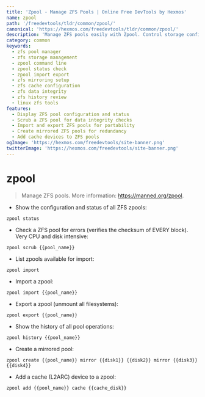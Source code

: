 ```yaml
---
title: 'Zpool - Manage ZFS Pools | Online Free DevTools by Hexmos'
name: zpool
path: '/freedevtools/tldr/common/zpool/'
canonical: 'https://hexmos.com/freedevtools/tldr/common/zpool/'
description: 'Manage ZFS pools easily with Zpool. Control storage configuration and status of ZFS. Free online tool, no registration required.'
category: common
keywords:
  - zfs pool manager
  - zfs storage management
  - zpool command line
  - zpool status check
  - zpool import export
  - zfs mirroring setup
  - zfs cache configuration
  - zfs data integrity
  - zfs history review
  - linux zfs tools
features:
  - Display ZFS pool configuration and status
  - Scrub a ZFS pool for data integrity checks
  - Import and export ZFS pools for portability
  - Create mirrored ZFS pools for redundancy
  - Add cache devices to ZFS pools
ogImage: 'https://hexmos.com/freedevtools/site-banner.png'
twitterImage: 'https://hexmos.com/freedevtools/site-banner.png'
---
```


# zpool

> Manage ZFS pools.
> More information: <https://manned.org/zpool>.

- Show the configuration and status of all ZFS zpools:

`zpool status`

- Check a ZFS pool for errors (verifies the checksum of EVERY block). Very CPU and disk intensive:

`zpool scrub {{pool_name}}`

- List zpools available for import:

`zpool import`

- Import a zpool:

`zpool import {{pool_name}}`

- Export a zpool (unmount all filesystems):

`zpool export {{pool_name}}`

- Show the history of all pool operations:

`zpool history {{pool_name}}`

- Create a mirrored pool:

`zpool create {{pool_name}} mirror {{disk1}} {{disk2}} mirror {{disk3}} {{disk4}}`

- Add a cache (L2ARC) device to a zpool:

`zpool add {{pool_name}} cache {{cache_disk}}`
